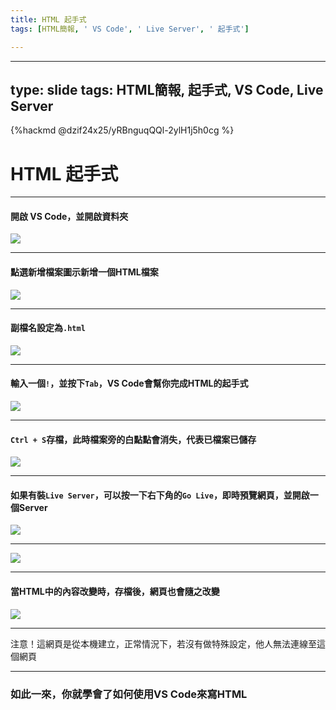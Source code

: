 ```yaml
---
title: HTML 起手式
tags: [HTML簡報, ' VS Code', ' Live Server', ' 起手式']

---
```


---
type: slide
tags: HTML簡報, 起手式, VS Code, Live Server
---

{%hackmd @dzif24x25/yRBnguqQQl-2ylH1j5h0cg %}

# HTML 起手式

---

#### 開啟 VS Code，並開啟資料夾
![](https://i.imgur.com/Rqyli38.gif)

---

#### 點選新增檔案圖示新增一個HTML檔案
![](https://i.imgur.com/L7DCKSl.gif)

---

#### 副檔名設定為`.html`
![](https://i.imgur.com/xOYFzRC.gif)

---

#### 輸入一個`!`，並按下`Tab`，VS Code會幫你完成HTML的起手式
![](https://i.imgur.com/6Q2DQRQ.gif)

---

#### `Ctrl + S`存檔，此時檔案旁的白點點會消失，代表已檔案已儲存
![](https://i.imgur.com/WPAjjJj.gif)

---

#### 如果有裝`Live Server`，可以按一下右下角的`Go Live`，即時預覽網頁，並開啟一個Server
![](https://i.imgur.com/bMHlJ6s.gif)

---

![](https://i.imgur.com/fCxBm4a.png)

---

#### 當HTML中的內容改變時，存檔後，網頁也會隨之改變
![](https://i.imgur.com/liHVY3j.gif)

---

注意！這網頁是從本機建立，正常情況下，若沒有做特殊設定，他人無法連線至這個網頁

---

### 如此一來，你就學會了如何使用VS Code來寫HTML
